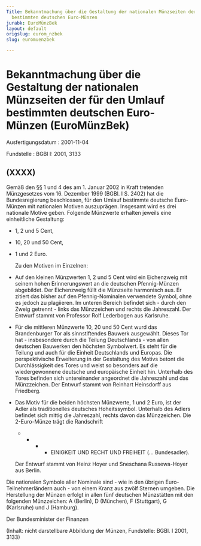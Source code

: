 ```yaml
---
Title: Bekanntmachung über die Gestaltung der nationalen Münzseiten der für den Umlauf
  bestimmten deutschen Euro-Münzen
jurabk: EuroMünzBek
layout: default
origslug: eurom_nzbek
slug: euromuenzbek

---
```


# Bekanntmachung über die Gestaltung der nationalen Münzseiten der für den Umlauf bestimmten deutschen Euro-Münzen (EuroMünzBek)

Ausfertigungsdatum
:   2001-11-04

Fundstelle
:   BGBl I: 2001, 3133

## (XXXX)

Gemäß den §§ 1 und 4 des am 1. Januar 2002 in Kraft tretenden
Münzgesetzes vom 16. Dezember 1999 (BGBl. I S. 2402) hat die
Bundesregierung beschlossen, für den Umlauf bestimmte deutsche Euro-
Münzen mit nationalen Motiven auszuprägen. Insgesamt wird es drei
nationale Motive geben. Folgende Münzwerte erhalten jeweils eine
einheitliche Gestaltung:

-   1, 2 und 5 Cent,


-   10, 20 und 50 Cent,


-   1 und 2 Euro.

    Zu den Motiven im Einzelnen:


-   Auf den kleinen Münzwerten 1, 2 und 5 Cent wird ein Eichenzweig mit
    seinem hohen Erinnerungswert an die deutschen Pfennig-Münzen
    abgebildet. Der Eichenzweig füllt die Münzseite harmonisch aus. Er
    zitiert das bisher auf den Pfennig-Nominalen verwendete Symbol, ohne
    es jedoch zu plagiieren. Im unteren Bereich befindet sich - durch den
    Zweig getrennt - links das Münzzeichen und rechts die Jahreszahl. Der
    Entwurf stammt von Professor Rolf Lederbogen aus Karlsruhe.


-   Für die mittleren Münzwerte 10, 20 und 50 Cent wurd das Brandenburger
    Tor als sinnstiftendes Bauwerk ausgewählt. Dieses Tor hat -
    insbesondere durch die Teilung Deutschlands - von allen deutschen
    Bauwerken den höchsten Symbolwert. Es steht für die Teilung und auch
    für die Einheit Deutschlands und Europas. Die perspektivische
    Erweiterung in der Gestaltung des Motivs betont die Durchlässigkeit
    des Tores und weist so besonders auf die wiedergewonnene deutsche und
    europäische Einheit hin. Unterhalb des Tores befinden sich
    untereinander angeordnet die Jahreszahl und das Münzzeichen. Der
    Entwurf stammt von Reinhart Heinsdorff aus Friedberg.


-   Das Motiv für die beiden höchsten Münzwerte, 1 und 2 Euro, ist der
    Adler als traditionelles deutsches Hoheitssymbol. Unterhalb des Adlers
    befindet sich mittig die Jahreszahl, rechts davon das Münzzeichen. Die
    2-Euro-Münze trägt die Randschrift

    *
        *
            *
                *   EINIGKEIT UND RECHT UND FREIHEIT
                    (... Bundesadler).













    Der Entwurf stammt von Heinz Hoyer und Sneschana Russewa-Hoyer aus
    Berlin.



Die nationalen Symbole aller Nominale sind - wie in den übrigen Euro-
Teilnehmerländern auch - von einem Kranz aus zwölf Sternen umgeben.
Die Herstellung der Münzen erfolgt in allen fünf deutschen Münzstätten
mit den folgenden Münzzeichen: A (Berlin), D (München), F (Stuttgart),
G (Karlsruhe) und J (Hamburg).

Der Bundesminister der Finanzen

(Inhalt: nicht darstellbare Abbildung der Münzen,
Fundstelle: BGBl. I 2001, 3133)

